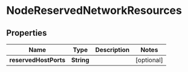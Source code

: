 

# NodeReservedNetworkResources


## Properties

| Name | Type | Description | Notes |
|------------ | ------------- | ------------- | -------------|
|**reservedHostPorts** | **String** |  |  [optional] |



